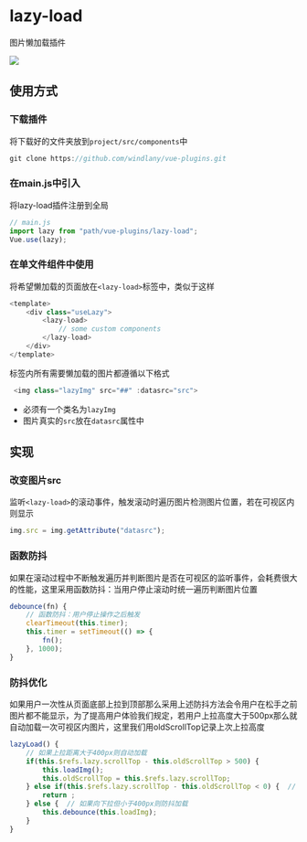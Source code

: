 # lazy-load

图片懒加载插件


![](https://github.com/windlany/vue-plugins/tree/master/demo/static/show/lazyLoad.gif)

## 使用方式

### 下载插件
将下载好的文件夹放到```project/src/components```中
```javaScript
git clone https://github.com/windlany/vue-plugins.git
```

### 在main.js中引入
将lazy-load插件注册到全局
```JavaScript
// main.js
import lazy from "path/vue-plugins/lazy-load";
Vue.use(lazy); 
```

### 在单文件组件中使用
将希望懒加载的页面放在```<lazy-load>```标签中，类似于这样
```JavaScript 
<template>
    <div class="useLazy">
        <lazy-load>
            // some custom components
        </lazy-load>
    </div>
</template>
```
标签内所有需要懒加载的图片都遵循以下格式
```JavaScript
 <img class="lazyImg" src="##" :datasrc="src">
```
- 必须有一个类名为```lazyImg```
- 图片真实的```src```放在```datasrc```属性中

## 实现

### 改变图片src
监听```<lazy-load>```的滚动事件，触发滚动时遍历图片检测图片位置，若在可视区内则显示
```JavaScript
img.src = img.getAttribute("datasrc");
```
### 函数防抖
如果在滚动过程中不断触发遍历并判断图片是否在可视区的监听事件，会耗费很大的性能，这里采用函数防抖：当用户停止滚动时统一遍历判断图片位置
```JavaScript
debounce(fn) {
    // 函数防抖：用户停止操作之后触发
    clearTimeout(this.timer);
    this.timer = setTimeout(() => {
        fn();
    }, 1000);
}
```
### 防抖优化
如果用户一次性从页面底部上拉到顶部那么采用上述防抖方法会令用户在松手之前图片都不能显示，为了提高用户体验我们规定，若用户上拉高度大于500px那么就自动加载一次可视区内图片，这里我们用oldScrollTop记录上次上拉高度
```JavaScript
lazyLoad() {
    // 如果上拉距离大于400px则自动加载
    if(this.$refs.lazy.scrollTop - this.oldScrollTop > 500) {
        this.loadImg();
        this.oldScrollTop = this.$refs.lazy.scrollTop;
    } else if(this.$refs.lazy.scrollTop - this.oldScrollTop < 0) {  // 如果向下拉则不做操作
        return ;
    } else {  // 如果向下拉但小于400px则防抖加载
        this.debounce(this.loadImg);
    }
}
```